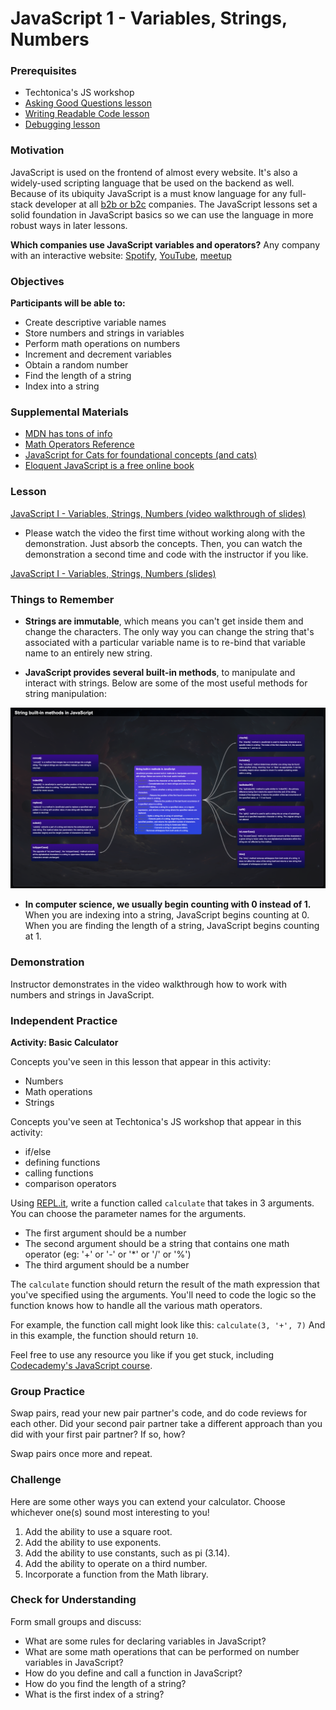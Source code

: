 # JavaScript 1 - Variables, Strings, Numbers

### Prerequisites

- Techtonica's JS workshop
- [Asking Good Questions lesson](/onboarding/asking-good-questions.md)
- [Writing Readable Code lesson](/writing-readable-code/writing-readable-code.md)
- [Debugging lesson](/debugging/debugging.md)

### Motivation

JavaScript is used on the frontend of almost every website. It's also a widely-used scripting language that be used on the backend as well. Because of its ubiquity JavaScript is a must know language for any full-stack developer at all [b2b or b2c](https://www.pacificcommunityventures.org/2017/05/17/5-differences-b2b-b2c-marketing/?gclid=Cj0KCQiAg_HhBRDNARIsAGHLV51RW8N0nJmvZRmBq-4NbywQnskSo4dj2aS1qGh_6f2A00WlhlTQjmgaAlSOEALw_wcB) companies. The JavaScript lessons set a solid foundation in JavaScript basics so we can use the language in more robust ways in later lessons.

**Which companies use JavaScript variables and operators?** Any company with an interactive website: [Spotify](https://www.spotify.com/us/), [YouTube](https://www.youtube.com/), [meetup](https://www.meetup.com/)

### Objectives

**Participants will be able to:**

- Create descriptive variable names
- Store numbers and strings in variables
- Perform math operations on numbers
- Increment and decrement variables
- Obtain a random number
- Find the length of a string
- Index into a string

### Supplemental Materials

- [MDN has tons of info](https://developer.mozilla.org/)
- [Math Operators Reference](https://developer.mozilla.org/en-US/docs/Web/JavaScript/Reference/Operators/Arithmetic_Operators)
- [JavaScript for Cats for foundational concepts (and cats)](http://jsforcats.com/)
- [Eloquent JavaScript is a free online book](http://eloquentjavascript.net/)

### Lesson

[JavaScript I - Variables, Strings, Numbers (video walkthrough of slides)](https://drive.google.com/file/d/173Mr4ZNKdIPbYnNNfT3eoIajPpttIeMp/view?usp=sharing)

- Please watch the video the first time without working along with the demonstration. Just absorb the concepts. Then, you can watch the demonstration a second time and code with the instructor if you like.

[JavaScript I - Variables, Strings, Numbers (slides)](https://drive.google.com/open?id=1WIm5UCQL9TOsmW5X6suapBhyEqtk8Y2oLKb5gUqbzus)

### Things to Remember

- **Strings are immutable**, which means you can't get inside them and change the characters. The only way you can change the string that's associated with a particular variable name is to re-bind that variable name to an entirely new string.

- **JavaScript provides several built-in methods**, to manipulate and interact with strings. Below are some of the most useful methods for string manipulation:

![String buils-in methods in JavaScript](https://raw.githubusercontent.com/Yosolita1978/screenshoots/8873567a7e90336256403f1d2037a44a21ef2216/2023/h2/Screen%20Shot%202023-07-19%20at%2010.38.20%20AM.png)

- **In computer science, we usually begin counting with 0 instead of 1.** When you are indexing into a string, JavaScript begins counting at 0. When you are finding the length of a string, JavaScript begins counting at 1.

### Demonstration

Instructor demonstrates in the video walkthrough how to work with numbers and strings in JavaScript.

### Independent Practice

**Activity: Basic Calculator**

Concepts you've seen in this lesson that appear in this activity:

- Numbers
- Math operations
- Strings

Concepts you've seen at Techtonica's JS workshop that appear in this activity:

- if/else
- defining functions
- calling functions
- comparison operators

Using [REPL.it](https://www.repl.it), write a function called `calculate` that takes in 3 arguments. You can choose the parameter names for the arguments.

- The first argument should be a number
- The second argument should be a string that contains one math operator (eg: '+' or '-' or '\*' or '/' or '%')
- The third argument should be a number

The `calculate` function should return the result of the math expression that you've specified using the arguments. You'll need to code the logic so the function knows how to handle all the various math operators.

For example, the function call might look like this: `calculate(3, '+', 7)`
And in this example, the function should return `10`.

Feel free to use any resource you like if you get stuck, including [Codecademy's JavaScript course](https://www.codecademy.com/learn/introduction-to-javascript).

### Group Practice

Swap pairs, read your new pair partner's code, and do code reviews for each other.
Did your second pair partner take a different approach than you did with your first pair partner? If so, how?

Swap pairs once more and repeat.

### Challenge

Here are some other ways you can extend your calculator. Choose whichever one(s) sound most interesting to you!

1. Add the ability to use a square root.
2. Add the ability to use exponents.
3. Add the ability to use constants, such as pi (3.14).
4. Add the ability to operate on a third number.
5. Incorporate a function from the Math library.

### Check for Understanding

Form small groups and discuss:

- What are some rules for declaring variables in JavaScript?
- What are some math operations that can be performed on number variables in JavaScript?
- How do you define and call a function in JavaScript?
- How do you find the length of a string?
- What is the first index of a string?
